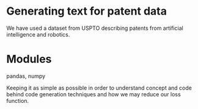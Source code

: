 # Generating text for patent data

We have used a dataset from USPTO describing patents from artificial intelligence and robotics.

# Modules<br>

pandas, numpy

Keeping it as simple as possible in order to understand concept and code behind code generation techniques and how we may reduce our loss function.
